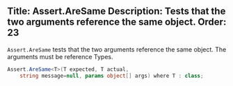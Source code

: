 Title: Assert.AreSame
Description: Tests that the two arguments reference the same object.
Order: 23
---

`Assert.AreSame` tests that the two arguments reference the same object. The arguments
must be reference Types.

```c#
Assert.AreSame<T>(T expected, T actual,
    string message=null, params object[] args) where T : class;
```
